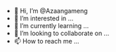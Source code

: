 - 👋 Hi, I’m @Azaangameng
- 👀 I’m interested in ...
- 🌱 I’m currently learning ...
- 💞️ I’m looking to collaborate on ...
- 📫 How to reach me ...

<!---
Azaangameng/Azaangameng is a ✨ special ✨ repository because its `README.md` (this file) appears on your GitHub profile.
You can click the Preview link to take a look at your changes.
--->
